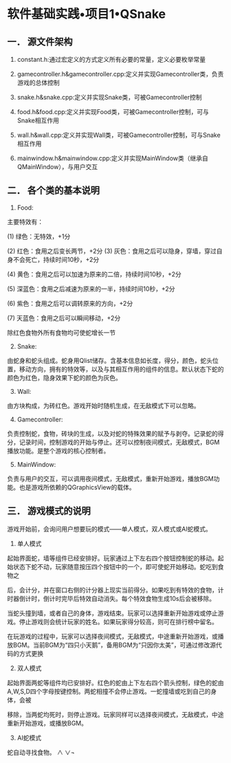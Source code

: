 # 软件基础实践•项目1•QSnake
## 一．	源文件架构

1.	constant.h:通过宏定义的方式定义所有必要的常量，定义必要枚举常量

2.	gamecontroller.h&gamecontroller.cpp:定义并实现Gamecontroller类，负责游戏的总体控制

3.	snake.h&snake.cpp:定义并实现Snake类，可被Gamecontroller控制

4.	food.h&food.cpp:定义并实现Food类，可被Gamecontroller控制，可与Snake相互作用

5.	wall.h&wall.cpp:定义并实现Wall类，可被Gamecontroller控制，可与Snake相互作用

6.	mainwindow.h&mainwindow.cpp:定义并实现MainWindow类（继承自QMainWindow），与用户交互

## 二．	各个类的基本说明

1.	Food:

主要特效有：

(1)	绿色：无特效，+1分


(2)	红色：食用之后变长两节，+2分
(3)	灰色：食用之后可以隐身，穿墙，穿过自身不会死亡，持续时间10秒，+2分

(4)	黄色：食用之后可以加速为原来的二倍，持续时间10秒，+2分

(5)	深蓝色：食用之后减速为原来的一半，持续时间10秒，+2分

(6)	紫色：食用之后可以调转原来的方向，+2分

(7)	天蓝色：食用之后可以瞬间移动，+2分

除红色食物外所有食物均可使蛇增长一节

2.	Snake:

由蛇身和蛇头组成。蛇身用Qlist储存。含基本信息如长度，得分，颜色，蛇头位置，移动方向，拥有的特效等，以及与其相互作用的组件的信息。默认状态下蛇的颜色为红色，隐身效果下蛇的颜色为灰色。

3.	Wall:

由方块构成，为砖红色。游戏开始时随机生成，在无敌模式下可以忽略。

4.	Gamecontroller:

负责控制蛇，食物，砖块的生成，以及对蛇的特殊效果的赋予与剥夺。记录蛇的得分，记录时间，控制游戏的开始与停止。还可以控制夜间模式，无敌模式，BGM播放功能。是整个游戏的核心控制者。

5.	MainWindow:

负责与用户的交互，可以调用夜间模式，无敌模式，重新开始游戏，播放BGM功能。也是游戏所依赖的QGraphicsView的载体。

## 三．	游戏模式的说明

游戏开始前，会询问用户想要玩的模式——单人模式，双人模式或AI蛇模式。

1.	单人模式

起始界面蛇，墙等组件已经安排好。玩家通过上下左右四个按钮控制蛇的移动。起始状态下蛇不动，玩家随意按压四个按钮中的一个，即可使蛇开始移动。蛇吃到食物之

后，会计分，并在窗口右侧的计分器上现实当前得分。如果吃到有特效的食物，计时器倒计时，倒计时完毕后特效自动消失。每个特效食物生成10s后会被移除。

当蛇头撞到墙，或者自己的身体，游戏结束。玩家可以选择重新开始游戏或停止游戏。停止游戏则会统计玩家的姓名。如果玩家得分较高，则可在排行榜中留名。

在玩游戏的过程中，玩家可以选择夜间模式，无敌模式，中途重新开始游戏，或播放BGM。当前BGM为“四只小天鹅”，备用BGM为“只因你太美”，可通过修改源代码的方式更换

2.	双人模式

起始界面两蛇等组件均已安排好。红色的蛇由上下左右四个箭头控制，绿色的蛇由A,W,S,D四个字母按键控制。两蛇相撞不会停止游戏。一蛇撞墙或吃到自己的身体，会被

移除，当两蛇均死时，则停止游戏。玩家同样可以选择夜间模式，无敌模式，中途重新开始游戏，或播放BGM。

3.	AI蛇模式

蛇自动寻找食物。
&and; &or;&not;
